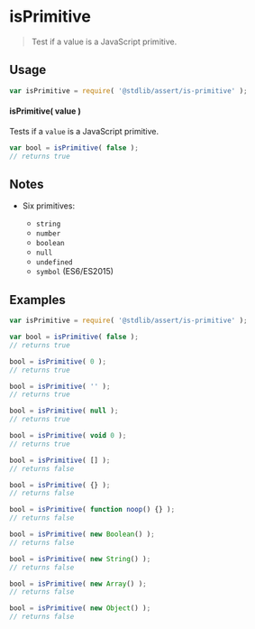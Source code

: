 # isPrimitive

> Test if a value is a JavaScript primitive.


<section class="usage">

## Usage

``` javascript
var isPrimitive = require( '@stdlib/assert/is-primitive' );
```

#### isPrimitive( value )

Tests if a `value` is a JavaScript primitive.

``` javascript
var bool = isPrimitive( false );
// returns true
```

</section>

<!-- /.usage -->


<section class="notes">

## Notes

* Six primitives:

  - `string`
  - `number`
  - `boolean`
  - `null`
  - `undefined`
  - `symbol` (ES6/ES2015)

</section>

<!-- /.notes -->


<section class="examples">

## Examples

<!-- eslint-disable no-restricted-syntax, no-new-object, no-new-wrappers, no-empty-function, no-array-constructor -->

``` javascript
var isPrimitive = require( '@stdlib/assert/is-primitive' );

var bool = isPrimitive( false );
// returns true

bool = isPrimitive( 0 );
// returns true

bool = isPrimitive( '' );
// returns true

bool = isPrimitive( null );
// returns true

bool = isPrimitive( void 0 );
// returns true

bool = isPrimitive( [] );
// returns false

bool = isPrimitive( {} );
// returns false

bool = isPrimitive( function noop() {} );
// returns false

bool = isPrimitive( new Boolean() );
// returns false

bool = isPrimitive( new String() );
// returns false

bool = isPrimitive( new Array() );
// returns false

bool = isPrimitive( new Object() );
// returns false
```

</section>

<!-- /.examples -->


<section class="links">

</section>

<!-- /.links -->
